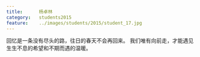 ```yaml
---
title:		杨卓林
category:	students2015
feature:	../images/students/2015/student_17.jpg
---
```

回忆是一条没有尽头的路，往日的春天不会再回来。  我们唯有向前走，才能遇见生生不息的希望和不期而遇的温暖。


